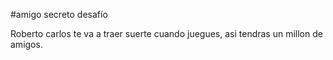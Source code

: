 #amigo secreto desafío

Roberto carlos te va a traer suerte cuando juegues, asi tendras un millon de amigos.
